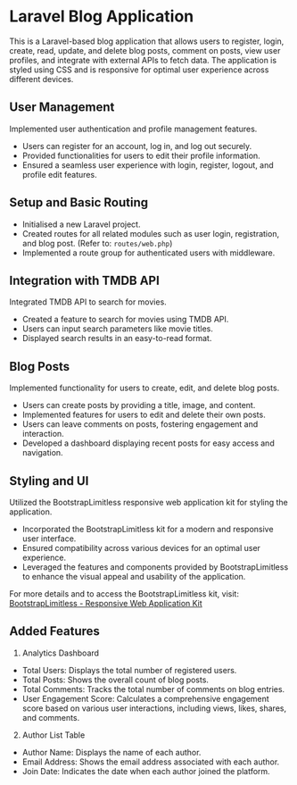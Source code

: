 # Laravel Blog Application

This is a Laravel-based blog application that allows users to register, login, create, read, update, and delete blog posts, comment on posts, view user profiles, and integrate with external APIs to fetch data. The application is styled using CSS and is responsive for optimal user experience across different devices.

## User Management

Implemented user authentication and profile management features.

- Users can register for an account, log in, and log out securely.
- Provided functionalities for users to edit their profile information.
- Ensured a seamless user experience with login, register, logout, and profile edit features.

## Setup and Basic Routing

- Initialised a new Laravel project.
- Created routes for all related modules such as user login, registration, and blog post. (Refer to: `routes/web.php`)
- Implemented a route group for authenticated users with middleware.

## Integration with TMDB API

Integrated TMDB API to search for movies.

- Created a feature to search for movies using TMDB API.
- Users can input search parameters like movie titles.
- Displayed search results in an easy-to-read format.

## Blog Posts

Implemented functionality for users to create, edit, and delete blog posts.

- Users can create posts by providing a title, image, and content.
- Implemented features for users to edit and delete their own posts.
- Users can leave comments on posts, fostering engagement and interaction.
- Developed a dashboard displaying recent posts for easy access and navigation.

## Styling and UI

Utilized the BootstrapLimitless responsive web application kit for styling the application.

- Incorporated the BootstrapLimitless kit for a modern and responsive user interface.
- Ensured compatibility across various devices for an optimal user experience.
- Leveraged the features and components provided by BootstrapLimitless to enhance the visual appeal and usability of the application.

For more details and to access the BootstrapLimitless kit, visit: [BootstrapLimitless - Responsive Web Application Kit](https://themeforest.net/item/limitless-responsive-web-application-kit/13080328)
## Added Features

1. Analytics Dashboard

- Total Users: Displays the total number of registered users.
- Total Posts: Shows the overall count of blog posts.
- Total Comments: Tracks the total number of comments on blog entries.
- User Engagement Score: Calculates a comprehensive engagement score based on various user interactions, including views, likes, shares, and comments.

2. Author List Table

- Author Name: Displays the name of each author.
- Email Address: Shows the email address associated with each author.
- Join Date: Indicates the date when each author joined the platform.
